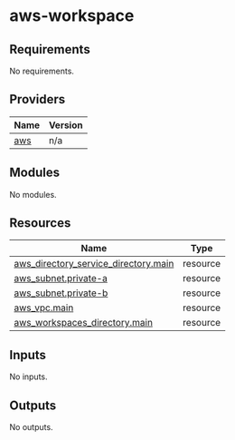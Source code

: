 # aws-workspace

<!-- BEGINNING OF PRE-COMMIT-TERRAFORM DOCS HOOK -->
## Requirements

No requirements.

## Providers

| Name | Version |
|------|---------|
| <a name="provider_aws"></a> [aws](#provider\_aws) | n/a |

## Modules

No modules.

## Resources

| Name | Type |
|------|------|
| [aws_directory_service_directory.main](https://registry.terraform.io/providers/hashicorp/aws/latest/docs/resources/directory_service_directory) | resource |
| [aws_subnet.private-a](https://registry.terraform.io/providers/hashicorp/aws/latest/docs/resources/subnet) | resource |
| [aws_subnet.private-b](https://registry.terraform.io/providers/hashicorp/aws/latest/docs/resources/subnet) | resource |
| [aws_vpc.main](https://registry.terraform.io/providers/hashicorp/aws/latest/docs/resources/vpc) | resource |
| [aws_workspaces_directory.main](https://registry.terraform.io/providers/hashicorp/aws/latest/docs/resources/workspaces_directory) | resource |

## Inputs

No inputs.

## Outputs

No outputs.
<!-- END OF PRE-COMMIT-TERRAFORM DOCS HOOK -->

